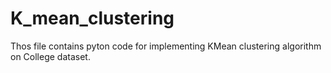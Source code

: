 # K_mean_clustering
Thos file contains pyton code for implementing KMean clustering algorithm on College dataset.
